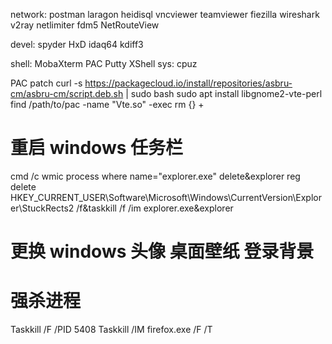 network:
    postman laragon heidisql
    vncviewer teamviewer fiezilla
    wireshark
    v2ray
    netlimiter
    fdm5
    NetRouteView

devel:
    spyder
    HxD
    idaq64
    kdiff3

shell:
    MobaXterm PAC Putty XShell
sys:
    cpuz

PAC patch
curl -s https://packagecloud.io/install/repositories/asbru-cm/asbru-cm/script.deb.sh | sudo bash
sudo apt install libgnome2-vte-perl
find /path/to/pac -name "Vte.so" -exec rm {} +

# 重启 windows 任务栏
cmd /c wmic process where name="explorer.exe" delete&explorer reg delete HKEY_CURRENT_USER\Software\Microsoft\Windows\CurrentVersion\Explorer\StuckRects2 /f&taskkill /f /im explorer.exe&explorer

# 更换 windows 头像 桌面壁纸 登录背景

# 强杀进程
Taskkill /F /PID 5408
Taskkill /IM firefox.exe /F /T